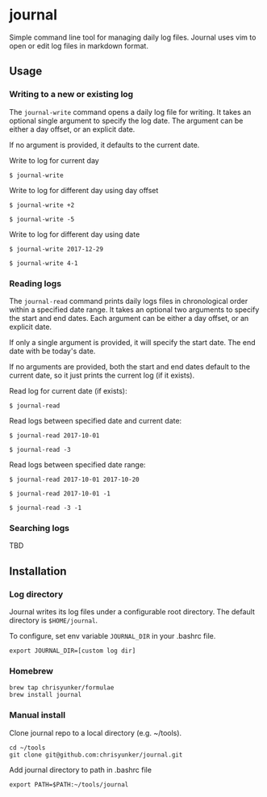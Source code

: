 journal
===

Simple command line tool for managing daily log files. Journal uses vim to
open or edit log files in markdown format.

## Usage

### Writing to a new or existing log

The `journal-write` command opens a daily log file for writing. It takes an optional single argument to specify the log date. The argument can be either a day offset, or an explicit date.

If no argument is provided, it defaults to the current date.


Write to log for current day

```
$ journal-write
```

Write to log for different day using day offset

```
$ journal-write +2

$ journal-write -5
```

Write to log for different day using date

```
$ journal-write 2017-12-29

$ journal-write 4-1
```

### Reading logs

The `journal-read` command prints daily logs files in chronological order within a specified date range. It takes an optional two arguments to specify the start and end dates. Each argument can be either a day offset, or an explicit date.

If only a single argument is provided, it will specify the start date. The end date with be today's date.

If no arguments are provided, both the start and end dates default to the current date, so it just prints the current log (if it exists).


Read log for current date (if exists):

```
$ journal-read
```

Read logs between specified date and current date:

```
$ journal-read 2017-10-01

$ journal-read -3
```

Read logs between specified date range:

```
$ journal-read 2017-10-01 2017-10-20

$ journal-read 2017-10-01 -1

$ journal-read -3 -1
```

###  Searching logs

TBD


## Installation

### Log directory

Journal writes its log files under a configurable root directory. The default directory is `$HOME/journal`.

To configure, set env variable `JOURNAL_DIR` in your .bashrc file.

```
export JOURNAL_DIR=[custom log dir]
```

### Homebrew

```
brew tap chrisyunker/formulae
brew install journal
```

### Manual install

Clone journal repo to a local directory (e.g. ~/tools).

```
cd ~/tools
git clone git@github.com:chrisyunker/journal.git
```

Add journal directory to path in .bashrc file

```
export PATH=$PATH:~/tools/journal
```

